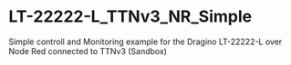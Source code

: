 # LT-22222-L_TTNv3_NR_Simple
Simple controll and Monitoring example for the Dragino LT-22222-L over Node Red connected to TTNv3 (Sandbox)
